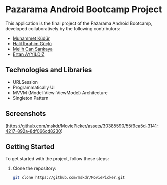 # Pazarama Android Bootcamp Project

This application is the final project of the Pazarama Android Bootcamp, developed collaboratively by the following contributors:

- [Muhammet Küdür](https://github.com/mskdr)
- [Halil İbrahim Güçlü](https://github.com/higuclu)
- [Melih Can Sarıkaya](https://github.com/MelihcanSrky)
- [Ertan AYYILDIZ](https://github.com/ErtanAyyildiz)


## Technologies and Libraries

- URLSession
- Programmatically UI
- MVVM (Model-View-ViewModel) Architecture
- Singleton Pattern

## Screenshots

(https://github.com/mskdr/MoviePicker/assets/30385590/55f9ca5d-3141-4217-892a-8df066cd8230)


## Getting Started

To get started with the project, follow these steps:

1. Clone the repository:

   ```bash
   git clone https://github.com/mskdr/MoviePicker.git
